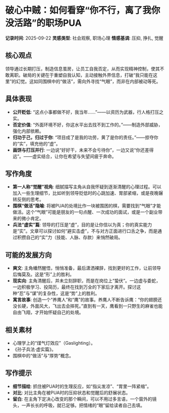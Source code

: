 # 破心中贼：如何看穿“你不行，离了我你没活路”的职场PUA

**记录时间**: 2025-09-22
**灵感类型**: 社会观察, 职场心理
**情感基调**: 压抑, 挣扎, 觉醒

## 核心观点
领导通过长期打压，制造信息茧房，让员工自我否定，从而实现精神控制，使其不敢离职。破局的关键在于重塑自我认知，主动接触外界信息，打破“我只能在这里”的幻觉。这如同围棋中的“做活”，需向外寻找“气眼”，而非在内部被动等死。

## 具体表现
- **公开贬低**: “这点小事都做不好，我当年……”——以资历为武器，行人格打压之实。
- **否定价值**: “外面环境不好，你这水平出去找不到工作的。”——制造外部威胁，强化内部依赖。
- **归功于己，归过于你**: “项目成了是我的功劳，黄了是你的责任。”——掠夺你的“实”，填充他的“虚”。
- **画饼与打压并行**: 一边说“好好干，未来不会亏待你”，一边又说“你还差得远”。——虚实结合，让你在希望与失望间疲于奔命。

## 写作角度
- **第一人称“觉醒”视角**: 细腻描写主角从自我怀疑到逐渐清醒的心理过程。可以加入一些生理细节，比如听到领导贬低时的心跳加速、胃部紧缩，或是夜晚辗转反侧的思考。
- **围棋“做活”隐喻**: 将被PUA的处境比作一块被围困的棋，需要找到“气眼”才能做活。这个“气眼”可能是朋友的一句点醒、一次成功的面试，或是一个副业带来的微小肯定。
- **兵法“虚实”篇**: 领导的打压是“虚”，目的是让你信以为真；你的真实能力是“实”。文章可以探讨如何“避实击虚”，不与对方正面进行口舌之争，而是通过积攒自己的“实”力（技能、人脉、存款）来悄然破局。

## 可能的发展方向
- **爽文**: 主角幡然醒悟，悄悄准备，最后潇洒裸辞，找到更好的工作，让前领导后悔莫及。这是“形”上的胜利。
- **现实向**: 主角清醒后，并未立刻辞职，而是在岗位上“蛰伏”。一边虚与委蛇，一边积极学习、投简历，最终在找到万全的下家后才离开。探讨这种“忍”与“谋”的复杂性，这是“势”上的胜利。
- **寓言故事**: 创造一个“养鹰人”和“鹰”的故事。养鹰人不断告诉鹰：“你的翅膀还没长硬，外面风大，飞出去会摔死。”直到有一天，鹰看到一只野生的麻雀也能自由飞翔，才开始怀疑自己的处境。

## 相关素材
- 心理学上的“煤气灯效应”（Gaslighting）。
- 《孙子兵法·虚实篇》。
- 围棋中的“做活”与“厚势”概念。

## 写作提示
- **细节描绘**: 抓住被PUA时的生理反应，如“指尖发凉”、“胃里一阵紧缩”。
- **对比**: 对比主角在被PUA时的压抑状态和觉醒后的舒展状态。
- **留白**: 在主角下定决心改变的那个瞬间，可以不用过多言语，一个窗外的镜头，一声长长的呼吸，就已足够。把情绪的“眼”留给读者自己去填。
